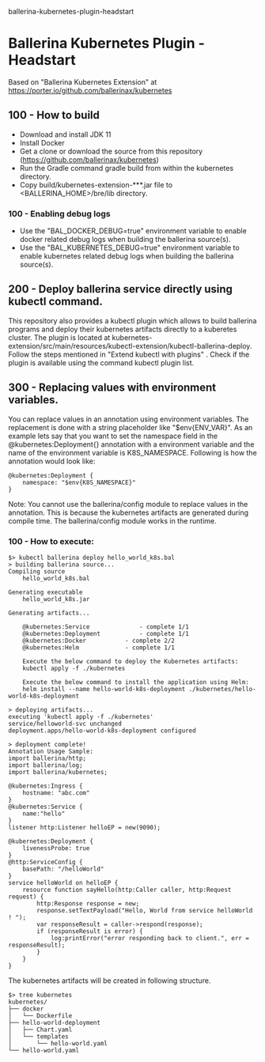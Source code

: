 ballerina-kubernetes-plugin-headstart
# Ballerina Kubernetes Plugin - Headstart

Based on "Ballerina Kubernetes Extension" at https://porter.io/github.com/ballerinax/kubernetes

## 100 - How to build
- Download and install JDK 11
- Install Docker
- Get a clone or download the source from this repository (https://github.com/ballerinax/kubernetes)
- Run the Gradle command gradle build from within the kubernetes directory.
- Copy build/kubernetes-extension-***.jar file to <BALLERINA_HOME>/bre/lib directory.

### 100 - Enabling debug logs
- Use the "BAL_DOCKER_DEBUG=true" environment variable to enable docker related debug logs when building the ballerina source(s).
- Use the "BAL_KUBERNETES_DEBUG=true" environment variable to enable kubernetes related debug logs when building the ballerina source(s).

## 200 - Deploy ballerina service directly using kubectl command.
This repository also provides a kubectl plugin which allows to build ballerina programs and deploy their kubernetes artifacts directly to a kuberetes cluster. The plugin is located at kubernetes-extension/src/main/resources/kubectl-extension/kubectl-ballerina-deploy. Follow the steps mentioned in "Extend kubectl with plugins" . Check if the plugin is available using the command kubectl plugin list.

## 300 - Replacing values with environment variables.
You can replace values in an annotation using environment variables. The replacement is done with a string placeholder like "$env{ENV_VAR}". As an example lets say that you want to set the namespace field in the @kubernetes:Deployment{} annotation with a environment variable and the name of the environment variable is K8S_NAMESPACE. Following is how the annotation would look like:

```
@kubernetes:Deployment {
    namespace: "$env{K8S_NAMESPACE}"
}
```

Note: You cannot use the ballerina/config module to replace values in the annotation. This is because the kubernetes artifacts are generated during compile time. The ballerina/config module works in the runtime.

### 100 - How to execute:

```
$> kubectl ballerina deploy hello_world_k8s.bal
> building ballerina source...
Compiling source
    hello_world_k8s.bal

Generating executable
    hello_world_k8s.jar

Generating artifacts...

    @kubernetes:Service              - complete 1/1
    @kubernetes:Deployment           - complete 1/1
    @kubernetes:Docker           - complete 2/2
    @kubernetes:Helm             - complete 1/1

    Execute the below command to deploy the Kubernetes artifacts:
    kubectl apply -f ./kubernetes

    Execute the below command to install the application using Helm:
    helm install --name hello-world-k8s-deployment ./kubernetes/hello-world-k8s-deployment

> deploying artifacts...
executing 'kubectl apply -f ./kubernetes'
service/helloworld-svc unchanged
deployment.apps/hello-world-k8s-deployment configured

> deployment complete!
Annotation Usage Sample:
import ballerina/http;
import ballerina/log;
import ballerina/kubernetes;

@kubernetes:Ingress {
    hostname: "abc.com"
}
@kubernetes:Service {
    name:"hello"
}
listener http:Listener helloEP = new(9090);

@kubernetes:Deployment {
    livenessProbe: true
}
@http:ServiceConfig {
    basePath: "/helloWorld"
}
service helloWorld on helloEP {
    resource function sayHello(http:Caller caller, http:Request request) {
        http:Response response = new;
        response.setTextPayload("Hello, World from service helloWorld ! ");
        var responseResult = caller->respond(response);
        if (responseResult is error) {
            log:printError("error responding back to client.", err = responseResult);
        }
    }
}
```

The kubernetes artifacts will be created in following structure.

```
$> tree kubernetes
kubernetes/
├── docker
│   └── Dockerfile
├── hello-world-deployment
│   ├── Chart.yaml
│   └── templates
│       └── hello-world.yaml
└── hello-world.yaml
```
